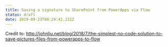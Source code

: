 ```yaml
---
title: Saving a signature to SharePoint from PowerApps via Flow
status: draft
date: 2019-09-23T08:29:42.131Z
---
```

Credit to: http://johnliu.net/blog/2018/7/the-simplest-no-code-solution-to-save-pictures-files-from-powerapps-to-flow
